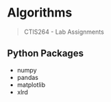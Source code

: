 # Algorithms 
> CTIS264 - Lab Assignments 

## Python Packages 
- numpy
- pandas
- matplotlib
- xlrd
